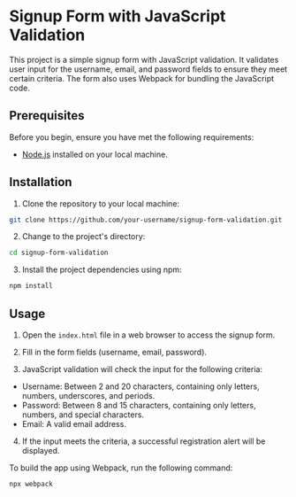 # Signup Form with JavaScript Validation  

This project is a simple signup form with JavaScript validation. It validates user input for the username, email, and password fields to ensure they meet certain criteria. The form also uses Webpack for bundling the JavaScript code.  

## Prerequisites  
Before you begin, ensure you have met the following requirements:  

- [Node.js](https://nodejs.org/) installed on your local machine.  

## Installation  
1. Clone the repository to your local machine:  
```sh
git clone https://github.com/your-username/signup-form-validation.git
```
2. Change to the project's directory:  
```sh
cd signup-form-validation
```
3. Install the project dependencies using npm:  
```sh
npm install
```

## Usage
1. Open the `index.html` file in a web browser to access the signup form.  

2. Fill in the form fields (username, email, password).  

3. JavaScript validation will check the input for the following criteria:  
- Username: Between 2 and 20 characters, containing only letters, numbers, underscores, and periods.  
- Password: Between 8 and 15 characters, containing only letters, numbers, and special characters.  
- Email: A valid email address.  

4. If the input meets the criteria, a successful registration alert will be displayed.  

To build the app using Webpack, run the following command:  
```sh
npx webpack  
```  
  
